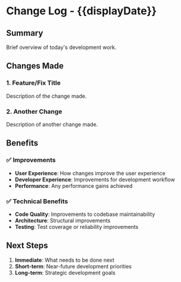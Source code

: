 <!-- 
FORMATTING REQUIREMENTS:
1. Maintain proper heading hierarchy:
   - Level 1 (#): Document title
   - Level 2 (##): Major sections
   - Level 3 (###): Subsections 
2. Number all changes in the "Changes Made" section (e.g., "### 1. Feature Name")
3. Use bold (**text**) for important terms and file names
4. Include checkmarks (✅) for completed items
-->
# Change Log - {{displayDate}}

## Summary
Brief overview of today's development work.

## Changes Made

### 1. Feature/Fix Title
Description of the change made.

### 2. Another Change
Description of another change made.

## Benefits

### ✅ Improvements
- **User Experience**: How changes improve the user experience
- **Developer Experience**: Improvements for development workflow
- **Performance**: Any performance gains achieved

### ✅ Technical Benefits
- **Code Quality**: Improvements to codebase maintainability
- **Architecture**: Structural improvements
- **Testing**: Test coverage or reliability improvements

## Next Steps
1. **Immediate**: What needs to be done next
2. **Short-term**: Near-future development priorities
3. **Long-term**: Strategic development goals
